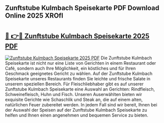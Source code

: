 ## Zunftstube Kulmbach Speisekarte PDF Download Online 2025 XROfl

# <h2><a href="http://gc69lsy.nevu.top/?p=Zunftstube+Kulmbach+Speisekarte">🔗 👉🔴 Zunftstube Kulmbach Speisekarte 2025 PDF</a></h2>

[![Zunftstube Kulmbach Speisekarte 2025 PDF](https://i.imgur.com/dBaPXMq.png)](http://gc69lsy.nevu.top/?p=Zunftstube+Kulmbach+Speisekarte)
Die Zunftstube Kulmbach Speisekarte ist nicht nur eine Liste von Gerichten in einem Restaurant oder Café, sondern auch Ihre Möglichkeit, ein köstliches und für Ihren Geschmack geeignetes Gericht zu wählen. Auf der Zunftstube Kulmbach Speisekarte unseres Restaurants finden Sie leichte und frische Salate in unserem speziellen Bereich. Für Fleischliebhaber gibt es auf unserer Zunftstube Kulmbach Speisekarte eine Auswahl an Gerichten: Rindfleisch, Schweinefleisch, Huhn und Fisch. Unseren Auserwählten bieten wir exquisite Gerichte wie Schaschlik und Steak an, die auf einem alten, natürlichen Feuer zubereitet werden. In jedem Fall sind wir bereit, Ihnen bei der Auswahl der Speisen auf der Zunftstube Kulmbach Speisekarte zu helfen und Ihnen einen angenehmen und bequemen Service zu bieten.
